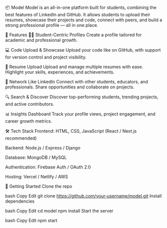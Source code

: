 📦 Model
Model is an all-in-one platform built for students, combining the best features of LinkedIn and GitHub. It allows students to upload their resumes, showcase their projects and code, connect with peers, and build a strong professional profile — all in one place.

🚀 Features
👨‍🎓 Student-Centric Profiles
Create a profile tailored for academic and professional growth.

💻 Code Upload & Showcase
Upload your code like on GitHub, with support for version control and project visibility.

📄 Resume Upload
Upload and manage multiple resumes with ease. Highlight your skills, experiences, and achievements.

🤝 Network Like LinkedIn
Connect with other students, educators, and professionals. Share opportunities and collaborate on projects.

🔍 Search & Discover
Discover top-performing students, trending projects, and active contributors.

📊 Insights Dashboard
Track your profile views, project engagement, and career growth metrics.

🛠️ Tech Stack
Frontend: HTML, CSS, JavaScript (React / Next.js recommended)

Backend: Node.js / Express / Django

Database: MongoDB / MySQL

Authentication: Firebase Auth / OAuth 2.0

Hosting: Vercel / Netlify / AWS

📁 Getting Started
Clone the repo

bash
Copy
Edit
git clone https://github.com/your-username/model.git
Install dependencies

bash
Copy
Edit
cd model
npm install
Start the server

bash
Copy
Edit
npm start

